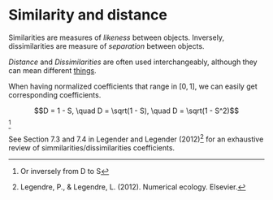 # Similarity and distance

Similarities are measures of *likeness* between objects. 
Inversely, dissimilarities are measure of *separation* between objects.

*Distance* and *Dissimilarities* are often used interchangeably,
although they can mean different [things](../16).

When having normalized coefficients that range in $[0, 1]$, we can
easily get corresponding coefficients.

$$D = 1 - S, \quad D = \sqrt(1 - S), \quad D = \sqrt(1 - S^2)$$[^Equation]

See Section 7.3 and 7.4 in Legender and Legender (2012)[^Legendre] for an
exhaustive review of simmilarities/dissimilarities coefficients.

[^Legendre]: Legendre, P., & Legendre, L. (2012). Numerical ecology. Elsevier. 


[^Equation]: Or inversely from D to S

